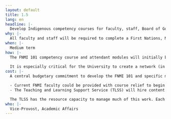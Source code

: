 ```yaml
---
layout: default
title: 1.5
lang: en
headline: |-
  Develop Indigenous competency courses for faculty, staff, Board of Governors members and members of the Senate from outside uOttawa
why: |-
  All faculty and staff will be required to complete a First Nations, Métis and Inuit (FNMI) 101 workshop including competency modules related to their specific employment sector. For instance, the finance teams should understand the many different ways by which Indigenous students are funded to attend postsecondary institutions. At the same time, all staff should know the legal and socio-cultural differences between FNMI peoples, and be aware of treaties, scrip, UNDRIP, the Indian Act, and other colonial laws and policies that continue to affect all Canadians, in order to have a better understanding of the contexts in which the University’s Indigenous students, faculty, and staff live.
when: |-
  Medium term
how: |-
  The FNMI 101 competency course and attendant modules will initially be offered in face to face sessions to current employees by the staff from Indigenous Affairs and/or faculty and staff with expertise, but they will also be transformed into a hybrid offering with a combined in-person and online interface that will be used by future employees  as a part of their onboarding. This is already done with the University at a Glance workshops, so we have a framework for such onboarding practices already in place.
  
  It is especially critical for the University to create a network (in French and English) of expertise in Indigenous realities and issues. This involves training deans to train deans, professors to train professors, department chairs to train department chairs, and key leaders in services to train others in service sectors. An online module can provide general content knowledge, but these modules must be followed up by in-person action planning workshops led by experts within the realm of those taking the competency training in order to bridge the two realities of Indigenization and the particular position, discipline and/or service area.
cost: |-
  A central budgetary commitment to develop the FNMI 101 and specific modules related to each employment sector:

  - Current FNMI faculty could be provided with course relief to begin building Indigenous 101 in consultation with the Indigenous Affairs team and the TLSS, to develop the modules for an online interface.
  - The Teaching and Learning Support Service (TLSS) will hire content specialists (on contract/module) when necessary in order to work with Indigenous Affairs on the faculty, department and unit-specific modules.

  The TLSS has the resource capacity to manage much of this work. Each faculty may need to assist in the development of its own modules via financial or in-kind contributions.
who: |-
  Vice-Provost, Academic Affairs
---
```

